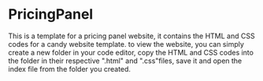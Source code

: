 # PricingPanel
This is a template for a pricing panel website, it contains the HTML and CSS codes for a candy website template. to view the website, you can simply create a new folder in your code editor, copy the HTML and CSS codes into the folder in their respective ".html" and ".css"files, save it and open the index file from the folder you created.
